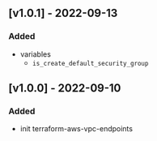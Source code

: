 ## [v1.0.1] - 2022-09-13

### Added

- variables
  - `is_create_default_security_group`

## [v1.0.0] - 2022-09-10

### Added

- init terraform-aws-vpc-endpoints
